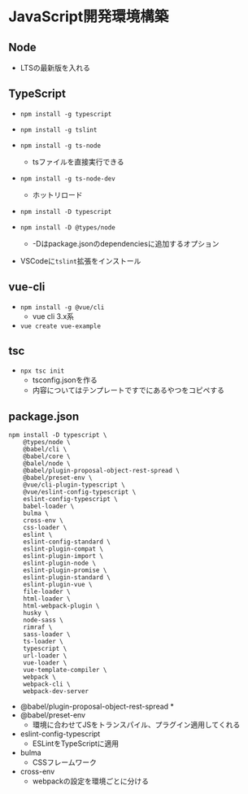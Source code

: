 # JavaScript開発環境構築

## Node
* LTSの最新版を入れる

## TypeScript
* `npm install -g typescript`
* `npm install -g tslint`
* `npm install -g ts-node`
    * tsファイルを直接実行できる
* `npm install -g ts-node-dev`
    * ホットリロード
* `npm install -D typescript`
* `npm install -D @types/node`
    * -Dはpackage.jsonのdependenciesに追加するオプション

* VSCodeに`tslint`拡張をインストール


## vue-cli
* `npm install -g @vue/cli`
    * vue cli 3.x系
* `vue create vue-example`


## tsc
* `npx tsc init`
    * tsconfig.jsonを作る
    * 内容についてはテンプレートですでにあるやつをコピペする

## package.json

```
npm install -D typescript \
    @types/node \
    @babel/cli \
    @babel/core \
    @balel/node \
    @babel/plugin-proposal-object-rest-spread \
    @babel/preset-env \
    @vue/cli-plugin-typescript \
    @vue/eslint-config-typescript \
    eslint-config-typescript \
    babel-loader \
    bulma \
    cross-env \
    css-loader \
    eslint \
    eslint-config-standard \
    eslint-plugin-compat \
    eslint-plugin-import \
    eslint-plugin-node \
    eslint-plugin-promise \
    eslint-plugin-standard \
    eslint-plugin-vue \
    file-loader \
    html-loader \
    html-webpack-plugin \
    husky \
    node-sass \
    rimraf \
    sass-loader \
    ts-loader \
    typescript \
    url-loader \
    vue-loader \
    vue-template-compiler \
    webpack \
    webpack-cli \
    webpack-dev-server
```

* @babel/plugin-proposal-object-rest-spread
    * 
* @babel/preset-env
    * 環境に合わせてJSをトランスパイル、プラグイン適用してくれる
* eslint-config-typescript
    * ESLintをTypeScriptに適用
* bulma
    * CSSフレームワーク
* cross-env
    * webpackの設定を環境ごとに分ける
